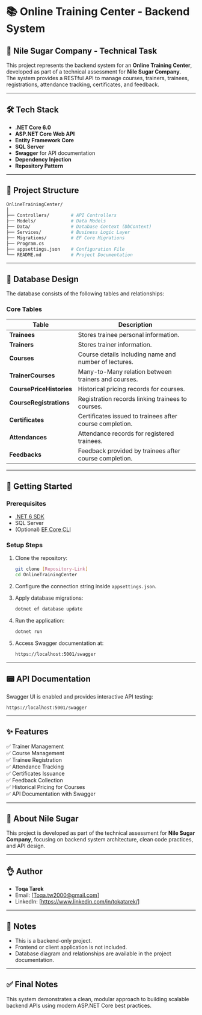 # 📚 Online Training Center - Backend System

## 🏢 Nile Sugar Company - Technical Task

This project represents the backend system for an **Online Training Center**, developed as part of a technical assessment for **Nile Sugar Company**.  
The system provides a RESTful API to manage courses, trainers, trainees, registrations, attendance tracking, certificates, and feedback.

---

## 🛠️ Tech Stack

* **.NET Core 6.0**
* **ASP.NET Core Web API**
* **Entity Framework Core**
* **SQL Server**
* **Swagger** for API documentation
* **Dependency Injection**
* **Repository Pattern**

---

## 📂 Project Structure

```bash
OnlineTrainingCenter/
│
├── Controllers/        # API Controllers
├── Models/             # Data Models
├── Data/               # Database Context (DbContext)
├── Services/           # Business Logic Layer
├── Migrations/         # EF Core Migrations
├── Program.cs
├── appsettings.json    # Configuration File
└── README.md           # Project Documentation
```

---

## 💄 Database Design

The database consists of the following tables and relationships:

### **Core Tables**

| Table                    | Description                                              |
| ------------------------ | -------------------------------------------------------- |
| **Trainees**             | Stores trainee personal information.                     |
| **Trainers**             | Stores trainer information.                              |
| **Courses**              | Course details including name and number of lectures.    |
| **TrainerCourses**       | Many-to-Many relation between trainers and courses.      |
| **CoursePriceHistories** | Historical pricing records for courses.                  |
| **CourseRegistrations**  | Registration records linking trainees to courses.        |
| **Certificates**         | Certificates issued to trainees after course completion. |
| **Attendances**          | Attendance records for registered trainees.              |
| **Feedbacks**            | Feedback provided by trainees after course completion.   |

---

## 🚀 Getting Started

### Prerequisites

* [.NET 6 SDK](https://dotnet.microsoft.com/download)
* SQL Server
* (Optional) [EF Core CLI](https://learn.microsoft.com/en-us/ef/core/cli/dotnet)

### Setup Steps

1. Clone the repository:

   ```bash
   git clone [Repository-Link]
   cd OnlineTrainingCenter
   ```

2. Configure the connection string inside `appsettings.json`.

3. Apply database migrations:

   ```bash
   dotnet ef database update
   ```

4. Run the application:

   ```bash
   dotnet run
   ```

5. Access Swagger documentation at:

   ```
   https://localhost:5001/swagger
   ```

---

## 📟 API Documentation

Swagger UI is enabled and provides interactive API testing:

```
https://localhost:5001/swagger
```

---

## ✨ Features

✅ Trainer Management  
✅ Course Management  
✅ Trainee Registration  
✅ Attendance Tracking  
✅ Certificates Issuance  
✅ Feedback Collection  
✅ Historical Pricing for Courses  
✅ API Documentation with Swagger

---

## 🏢 About Nile Sugar

This project is developed as part of the technical assessment for **Nile Sugar Company**, focusing on backend system architecture, clean code practices, and API design.

---

## 👌 Author

* **Toqa Tarek**
* Email: [Toqa.tw2000@gmail.com]
* LinkedIn: [https://www.linkedin.com/in/tokatarek/]

---

## 📌 Notes

* This is a backend-only project.
* Frontend or client application is not included.
* Database diagram and relationships are available in the project documentation.

---



## ✅ Final Notes

This system demonstrates a clean, modular approach to building scalable backend APIs using modern ASP.NET Core best practices.